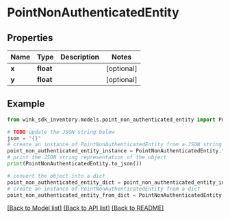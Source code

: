 # PointNonAuthenticatedEntity


## Properties

Name | Type | Description | Notes
------------ | ------------- | ------------- | -------------
**x** | **float** |  | [optional] 
**y** | **float** |  | [optional] 

## Example

```python
from wink_sdk_inventory.models.point_non_authenticated_entity import PointNonAuthenticatedEntity

# TODO update the JSON string below
json = "{}"
# create an instance of PointNonAuthenticatedEntity from a JSON string
point_non_authenticated_entity_instance = PointNonAuthenticatedEntity.from_json(json)
# print the JSON string representation of the object
print(PointNonAuthenticatedEntity.to_json())

# convert the object into a dict
point_non_authenticated_entity_dict = point_non_authenticated_entity_instance.to_dict()
# create an instance of PointNonAuthenticatedEntity from a dict
point_non_authenticated_entity_from_dict = PointNonAuthenticatedEntity.from_dict(point_non_authenticated_entity_dict)
```
[[Back to Model list]](../README.md#documentation-for-models) [[Back to API list]](../README.md#documentation-for-api-endpoints) [[Back to README]](../README.md)


